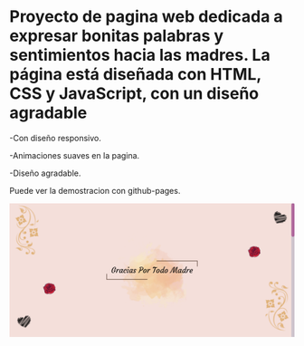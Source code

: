 # Proyecto de pagina web dedicada a expresar bonitas palabras y sentimientos hacia las madres. La página está diseñada con HTML, CSS y JavaScript, con un diseño agradable

-Con diseño responsivo.

-Animaciones suaves en la pagina.

-Diseño agradable.

Puede ver la demostracion con github-pages.

<div id="header" align="center">
	<img src="./imagenes/pagina-para-una-madre-prueba.png">
</div>
